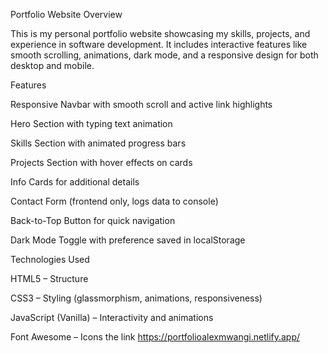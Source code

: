 Portfolio Website
 Overview

This is my personal portfolio website showcasing my skills, projects, and experience in software development. It includes interactive features like smooth scrolling, animations, dark mode, and a responsive design for both desktop and mobile.

 Features

Responsive Navbar with smooth scroll and active link highlights

Hero Section with typing text animation

Skills Section with animated progress bars

Projects Section with hover effects on cards

Info Cards for additional details

Contact Form (frontend only, logs data to console)

Back-to-Top Button for quick navigation

Dark Mode Toggle with preference saved in localStorage

 Technologies Used

HTML5 – Structure

CSS3 – Styling (glassmorphism, animations, responsiveness)

JavaScript (Vanilla) – Interactivity and animations

Font Awesome – Icons
the link
https://portfolioalexmwangi.netlify.app/
